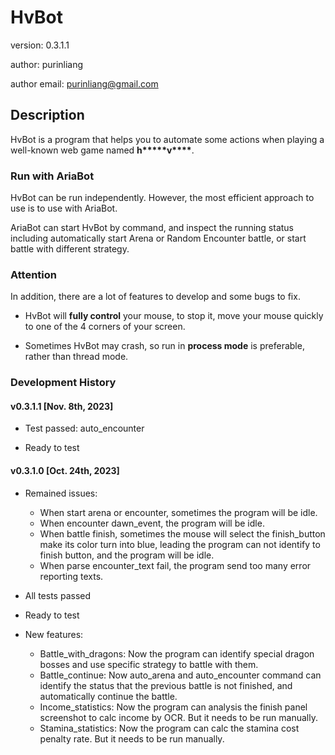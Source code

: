 # HvBot

version: 0.3.1.1

author: purinliang

author email: purinliang@gmail.com

## Description

HvBot is a program that helps you to automate some actions when playing a well-known web game named __h*****v****__.

### Run with AriaBot

HvBot can be run independently. However, the most efficient approach to use is to use with AriaBot.

AriaBot can start HvBot by command, and inspect the running status including automatically start Arena or Random
Encounter battle, or start battle with different strategy.

### Attention

In addition, there are a lot of features to develop and some bugs to fix.

- HvBot will **fully control** your mouse, to stop it, move your mouse quickly to one of the 4 corners of your screen.

- Sometimes HvBot may crash, so run in **process mode** is preferable, rather than thread mode.

### Development History

#### v0.3.1.1 [Nov. 8th, 2023]

- Test passed: auto_encounter  

- Ready to test


#### v0.3.1.0 [Oct. 24th, 2023]

- Remained issues:

    - When start arena or encounter, sometimes the program will be idle.
    - When encounter dawn_event, the program will be idle.
    - When battle finish, sometimes the mouse will select the finish_button make its color turn into blue, leading the
      program can not identify to finish button, and the program will be idle.
    - When parse encounter_text fail, the program send too many error reporting texts.

- All tests passed

- Ready to test

- New features:

    - Battle_with_dragons: Now the program can identify special dragon bosses and use specific strategy to battle with
      them.
    - Battle_continue: Now auto_arena and auto_encounter command can identify the status that the previous battle is not
      finished, and automatically continue the battle.
    - Income_statistics: Now the program can analysis the finish panel screenshot to calc income by OCR. But it needs to
      be run manually.
    - Stamina_statistics: Now the program can calc the stamina cost penalty rate. But it needs to
      be run manually.

